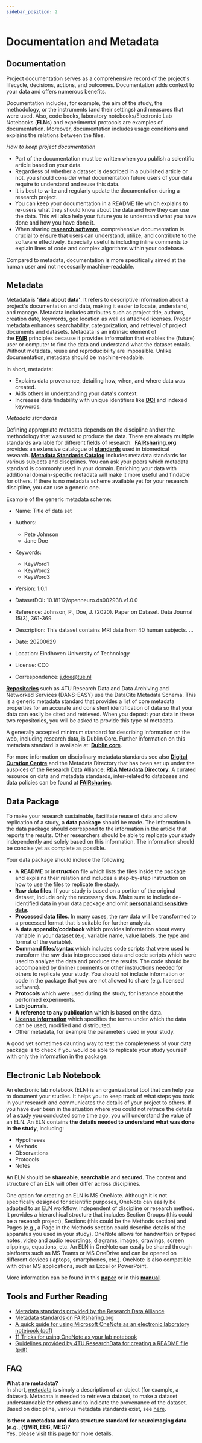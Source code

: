 ```yaml
---
sidebar_position: 2
---
```


# Documentation and Metadata

## Documentation

Project documentation serves as a comprehensive record of the project's lifecycle, decisions, actions, and outcomes. Documentation adds context to your data and offers numerous benefits.

Documentation includes, for example, the aim of the study, the methodology, or the instruments (and their settings) and measures that were used. Also, code books, laboratory notebooks/Electronic Lab Notebooks (**ELNs**) and experimental protocols are examples of documentation. Moreover, documentation includes usage conditions and explains the relations between the files.

_How to keep project documentation_

- Part of the documentation must be written when you publish a scientific article based on your data.
- Regardless of whether a dataset is described in a published article or not, you should consider what documentation future users of your data require to understand and reuse this data.
- It is best to write and regularly update the documentation during a research project.
- You can keep your documentation in a README file which explains to re-users what they should know about the data and how they can use the data. This will also help your future you to understand what you have done and how you have done it.
- When sharing [**research software**](https://www.tue.nl/en/our-university/library/library-for-researchers-and-phds/research-data-management/rdm-themes/research-software), comprehensive documentation is crucial to ensure that users can understand, utilize, and contribute to the software effectively. Especially useful is including inline comments to explain lines of code and complex algorithms within your codebase.

Compared to metadata, documentation is more specifically aimed at the human user and not necessarily machine-readable.

## Metadata

Metadata is **'data about data'**. It refers to descriptive information about a project's documentation and data, making it easier to locate, understand, and manage. Metadata includes attributes such as project title, authors, creation date, keywords, geo location as well as attached licenses. Proper metadata enhances searchability, categorization, and retrieval of project documents and datasets. Metadata is an intrinsic element of the [**FAIR**](https://www.tue.nl/en/our-university/library/library-for-researchers-and-phds/research-data-management/rdm-themes/fair) principles because it provides information that enables the (future) user or computer to find the data and understand what the dataset entails. Without metadata, reuse and reproducibility are impossible. Unlike documentation, metadata should be machine-readable.

In short, metadata:

- Explains data provenance, detailing how, when, and where data was created.
- Aids others in understanding your data's context.
- Increases data findability with unique identifiers like [**DOI**](https://datacite.org/dois.html) and indexed keywords.

_Metadata standards_

Defining appropriate metadata depends on the discipline and/or the methodology that was used to produce the data. There are already multiple standards available for different fields of research:  [**FAIRsharing.org**](https://fairsharing.org/) provides an extensive catalogue of [**standards**](https://fairsharing.org/standards/) used in biomedical research. [**Metadata Standards Catalog**](https://rdamsc.bath.ac.uk/subject-index) includes metadata standards for various subjects and disciplines. You can ask your peers which metadata standard is commonly used in your domain. Enriching your data with additional domain-specific metadata will make it more useful and findable for others. If there is no metadata scheme available yet for your research discipline, you can use a generic one.

Example of the generic metadata scheme:

- Name: Title of data set

- Authors:

  - Pete Johnson
  - Jane Doe

- Keywords:

  - KeyWord1
  - KeyWord2
  - KeyWord3

- Version: 1.0.1

- DatasetDOI: 10.18112/openneuro.ds002938.v1.0.0

- Reference: Johnson, P., Doe, J. (2020). Paper on Dataset. Data Journal 15(3), 361-369.

- Description: This dataset contains MRI data from 40 human subjects. …

- Date: 20200629

- Location: Eindhoven University of Technology

- License: CC0

- Correspondence: j.doe@tue.nl

[**Repositories**](https://www.tue.nl/en/our-university/library/library-for-researchers-and-phds/research-data-management/rdm-themes/data-preservation) such as 4TU.Research Data and Data Archiving and Networked Services (DANS-EASY) use the DataCite Metadata Schema. This is a generic metadata standard that provides a list of core metadata properties for an accurate and consistent identification of data so that your data can easily be cited and retrieved. When you deposit your data in these two repositories, you will be asked to provide this type of metadata.

A generally accepted minimum standard for describing information on the web, including research data, is Dublin Core. Further information on this metadata standard is available at: [**Dublin core**](https://dublincore.org/).

For more information on disciplinary metadata standards see also [**Digital Curation Centre**](https://www.dcc.ac.uk/guidance/standards/metadata) and the Metadata Directory that has been set up under the auspices of the Research Data Alliance: [**RDA Metadata Directory**](https://rdamsc.bath.ac.uk/subject-index). A curated resource on data and metadata standards, inter-related to databases and data policies can be found at [**FAIRsharing**](https://fairsharing.org/).

## Data Package

To make your research sustainable, facilitate reuse of data and allow replication of a study, a **data package** should be made. The information in the data package should correspond to the information in the article that reports the results. Other researchers should be able to replicate your study independently and solely based on this information. The information should be concise yet as complete as possible.

Your data package should include the following:

- A **README** or **instruction** file which lists the files inside the package and explains their relation and includes a step-by-step instruction on how to use the files to replicate the study.
- **Raw data files**. If your study is based on a portion of the original dataset, include only the necessary data. Make sure to include de-identified data in your data package and omit [**personal and sensitive data**](https://www.tue.nl/en/our-university/library/library-for-researchers-and-phds/research-data-management/rdm-themes/privacy-and-ethics).
- **Processed data files**. In many cases, the raw data will be transformed to a processed format that is suitable for further analysis.
- A **data appendix/codebook** which provides information about every variable in your dataset (e.g. variable name, value labels, the type and format of the variable).
- **Command files/syntax** which includes code scripts that were used to transform the raw data into processed data and code scripts which were used to analyze the data and produce the results. The code should be accompanied by (inline) comments or other instructions needed for others to replicate your study. You should not include information or code in the package that you are not allowed to share (e.g. licensed software).
- **Protocols** which were used during the study, for instance about the performed experiments.
- **Lab journals.**
- **A reference to any publication** which is based on the data.
- **[License information](https://www.tue.nl/en/our-university/library/library-for-researchers-and-phds/research-data-management/rdm-themes/research-software)** which specifies the terms under which the data can be used, modified and distributed.
- Other metadata, for example the parameters used in your study.

A good yet sometimes daunting way to test the completeness of your data package is to check if you would be able to replicate your study yourself with only the information in the package.

## Electronic Lab Notebook

An electronic lab notebook (ELN) is an organizational tool that can help you to document your studies. It helps you to keep track of what steps you took in your research and communicates the details of your project to others. If you have ever been in the situation where you could not retrace the details of a study you conducted some time ago, you will understand the value of an ELN. An ELN contains **the details needed to understand what was done in the study**, including:

- Hypotheses
- Methods
- Observations
- Protocols
- Notes

An ELN should be **shareable**, **searchable** and **secured**. The content and structure of an ELN will often differ across disciplines.

One option for creating an ELN is MS OneNote. Although it is not specifically designed for scientific purposes, OneNote can easily be adapted to an ELN workflow, independent of discipline or research method. It provides a hierarchical structure that includes Section Groups (this could be a research project), Sections (this could be the Methods section) and Pages (e.g., a Page in the Methods section could describe details of the apparatus you used in your study). OneNote allows for handwritten or typed notes, video and audio recordings, diagrams, images, drawings, screen clippings, equations, etc. An ELN in OneNote can easily be shared through platforms such as MS Teams or MS OneDrive and can be opened on different devices (laptops, smartphones, etc.). OneNote is also compatible with other MS applications, such as Excel or PowerPoint.

More information can be found in this [**paper**](https://journals.plos.org/ploscompbiol/article/file?id=10.1371/journal.pcbi.1006918&type=printable) or in this [**manual**](https://www.bioinformatics.babraham.ac.uk/training/OneNote%20manual.pdf).

## Tools and Further Reading

- [Metadata standards provided by the Research Data Alliance](http://rd-alliance.github.io/metadata-directory/standards/)
- [Metadata standards on FAIRsharing.org](https://fairsharing.org/)
- [A quick guide for using Microsoft OneNote as an electronic laboratory notebook (pdf)](https://journals.plos.org/ploscompbiol/article/file?id=10.1371/journal.pcbi.1006918&type=printable)
- [11 Tricks for using OneNote as your lab notebook](https://www.ascb.org/careers/11-tricks-for-using-onenote-as-your-lab-notebook/)
- [Guidelines provided by 4TU.ResearchData for creating a README file (pdf)](https://researchdata.4tu.nl/fileadmin/user_upload/Documenten/Guidelines_for_creating_a_README_file.pdf)

## FAQ

**What are metadata?**  
In short, [metadata](https://www.tue.nl/en/our-university/library/library-for-researchers-and-phds/research-data-management/rdm-themes/documentation-and-metadata) is simply a description of an object (for example, a dataset). Metadata is needed to retrieve a dataset, to make a dataset understandable for others and to indicate the provenance of the dataset. Based on discipline, various metadata standards exist, see [here](https://www.dcc.ac.uk/guidance/standards/metadata).

**Is there a metadata and data structure standard for neuroimaging data (e.g., (f)MRI, EEG, MEG)?**  
Yes, please visit [this page](https://bids-specification.readthedocs.io/en/stable/02-common-principles.html#examples) for more details.
